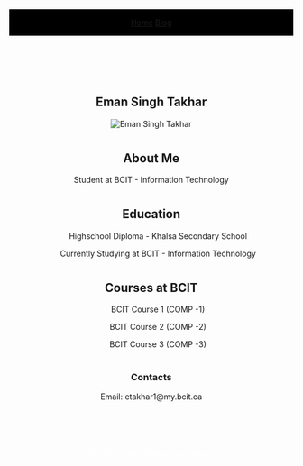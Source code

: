 <!DOCTYPE html>
<html lang="en">
<head>
    <index.html></index.html> 
    <blog/index.html></blog>   
    <meta charset="UTF-8">
    <meta name="viewport" content="width=device-width, initial-scale=1.0">
    <link rel="stylesheet" href="styles1.css">
    <title>Eman's - Webpage</title>
    <!DOCTYPE html>
    <html lang="en">
    <head>
        <meta charset="UTF-8">
        <meta name="viewport" content="width=device-width, initial-scale=1.0">
        <title>Eman's - Webpage</title>
    </head>
    <body>
        <div class="container">
            <header>
                 <a href="///C:/Users/etakh/Downloads/EmanWebpage.html">Home</a>
                 <a href="///C:/Users/etakh/Downloads/EmanWebpageBlog.html">Blog</a>
            </header>
            <main>
                <section>
                    <h1>Eman Singh Takhar</h1>
                    <img src="Eman10.jpeg.jpeg" alt="Eman Singh Takhar">
                </section>
                <section>
                    <h2>About Me</h2>
                    <p>Student at BCIT - Information Technology</p>
                </section>
                <section>
                    <h2>Education</h2>
                    <ul>
                        <p>Highschool Diploma - Khalsa Secondary School</p>
                        <p>Currently Studying at BCIT - Information Technology</p>
                    </ul>
                </section>
                <section>
                    <h2>Courses at BCIT</h2>
                    <ul>
                        <p>BCIT Course 1 (COMP -1)</p>
                        <p>BCIT Course 2 (COMP -2)</p>
                        <p>BCIT Course 3 (COMP -3)</p>
                    </ul>
                </section>
                <section>
                    <h3>Contacts</h3>
                    <p>Email: etakhar1@my.bcit.ca</p>
                </section>
            </main>
            <footer>
                <p>&copy; 2023 Eman Takhar Homepage</p>
            </footer>
        </div>
    </body>
</html>

<!DOCTYPE html>
<html lang="en">
<head>
    <index.html></index.html> 
    <blog/index.html></blog>
    <meta charset="UTF-8">
    <meta name="viewport" content="width=device-width, initial-scale=1.0">
    <title>Eman Singh Takhar - Blog</title>
    <link rel="stylesheet" href="styles1.css">
    <style>
        body, html {
            height: 100%;
            margin: 0;
            display: flex;
            flex-direction: column;
        }

        body {
                background-image: url('newyork3.jpeg');
                color: #ffffff;
                background-size: cover;
                font-family: Arial, Helvetica, sans-serif;
                margin: 0;
                padding: 0;
            }
    
            .container {
                display: flex;
                flex-direction: column;
                min-height: 100vh;
            }
    
            header {
                background-color: #000000;
                color: #ffffff;
                padding: 15px 0;
                text-align: center;
            }
    
            main {
                padding: 20px;
                text-align: center;
            }
    
            section {
                margin-bottom: 40px;
                text-align: center;
            }
    
            img {
                max-width: 100%;
                height: auto;
                margin: 0 auto;
            }
    
            footer {
                background-color: #ffffff(255, 255, 255);
                color: #ffffff;
                text-align: center;
                padding: 10px 0;
                width: 100%;
            }
    </style>
</head>
<body>
    <div class="container">
        <header>
            <a href="Eman's Webpage Part - 1.html">Home</a>
            <a href="Eman's Webpage Part - 2.html">Blog</a>
        </header>
        <main>
            <section>
                <h1>Eman Singh Takhar - Webpage</h1>
            </section>
               <section class="favorites">
                   <ul>
                        <h2>Favorite Soccer Player</h2>
                        <img src="cr7012.png" alt="Cristiano Ronaldo">
                        <h2>Favorite Artist</h2>
                        <img src="sidhumoosewala12.png" alt="Sidhu Moose Wala">
                        <h2>Favourite Car</h2>
                        <img src="lambo1234.png" alt="Lamborghini Aventador">
                   </ul>
               </section>
           </main>
           <footer>
            <p>&copy; 2023 Eman Takhar Webpage</p>
            </footer>
    </div>
</body>
</html>
